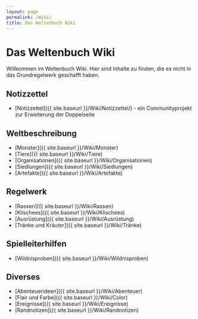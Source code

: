 ```yaml
---
layout: page
permalink: /Wiki/
title: Das Weltenbuch Wiki
---
```


# Das Weltenbuch Wiki

Willkommen im Weltenbuch Wiki. Hier sind Inhalte zu finden, die es nicht in das Grundregelwerk geschafft haben.

## Notizzettel

- [Notizzettel]({{ site.baseurl }}/Wiki/Notizzettel/) - ein Communityprojekt zur Erweiterung der Doppelseite

## Weltbeschreibung

- [Monster]({{ site.baseurl }}/Wiki/Monster)
- [Tiere]({{ site.baseurl }}/Wiki/Tiere)
- [Organisationen]({{ site.baseurl }}/Wiki/Organisationen)
- [Siedlungen]({{ site.baseurl }}/Wiki/Siedlungen)
- [Artefakte]({{ site.baseurl }}/Wiki/Artefakte)

## Regelwerk

- [Rassen]({{ site.baseurl }}/Wiki/Rassen)
- [Klischees]({{ site.baseurl }}/Wiki/Klischees)
- [Ausrüstung]({{ site.baseurl }}/Wiki/Ausrüstung)
- [Tränke und Kräuter]({{ site.baseurl }}/Wiki/Tränke)

## Spielleiterhilfen

- [Wildnisproben]({{ site.baseurl }}/Wiki/Wildnisproben)

## Diverses

- [Abenteuerideen]({{ site.baseurl }}/Wiki/Abenteuer)
- [Flair und Farbe]({{ site.baseurl }}/Wiki/Color)
- [Ereignisse]({{ site.baseurl }}/Wiki/Ereignisse)
- [Randnotizen]({{ site.baseurl }}/Wiki/Randnotizen)
